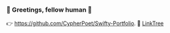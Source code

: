 ### 👋 Greetings, fellow human 🧬

👉 https://github.com/CypherPoet/Swifty-Portfolio.
🌲 [LinkTree](https://linktr.ee/CypherPoet)
